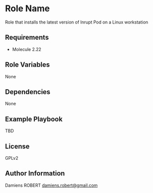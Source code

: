 Role Name
=========

Role that installs the latest version of Inrupt Pod on a Linux workstation

Requirements
------------

* Molecule 2.22

Role Variables
--------------

None

Dependencies
------------

None

Example Playbook
----------------

TBD

License
-------

GPLv2

Author Information
------------------

Damiens ROBERT <damiens.robert@gmail.com>
